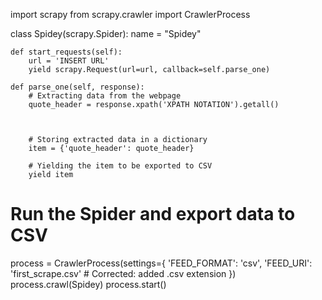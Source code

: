 import scrapy
from scrapy.crawler import CrawlerProcess


class Spidey(scrapy.Spider):
    name = "Spidey"

    def start_requests(self):
        url = 'INSERT URL'
        yield scrapy.Request(url=url, callback=self.parse_one)

    def parse_one(self, response):
        # Extracting data from the webpage
        quote_header = response.xpath('XPATH NOTATION').getall()



        # Storing extracted data in a dictionary
        item = {'quote_header': quote_header}

        # Yielding the item to be exported to CSV
        yield item


# Run the Spider and export data to CSV
process = CrawlerProcess(settings={
    'FEED_FORMAT': 'csv',
    'FEED_URI': 'first_scrape.csv'  # Corrected: added .csv extension
})
process.crawl(Spidey)
process.start()
